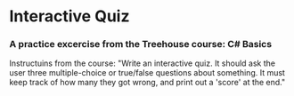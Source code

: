 ﻿# Interactive Quiz
### A practice excercise from the Treehouse course: C# Basics
Instructuins from the course: "Write an interactive quiz. It should ask the user three multiple-choice or true/false questions about something. It must keep track of how many they got wrong, and print out a 'score' at the end."